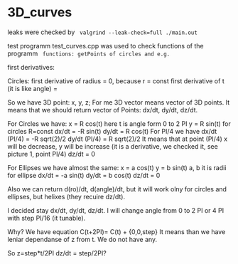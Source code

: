 # 3D_curves


leaks were checked by 
<code> valgrind --leak-check=full ./main.out </code>

test programm test_curves.cpp was used to check functions of the programm
<code> functions: getPoints of circles and e.g. </code>


first derivatives:

Circles:
first derivative of radius = 0, because r = const
first derivative of t (it is like angle) = 


So we have 3D point: x, y, z;
For me 3D vector means vector of 3D points. It means that we should return vector of Points:
dx/dt, dy/dt, dz/dt. 

For Circles we have:
x = R cos(t) here t is angle form 0 to 2 PI 
y = R sin(t)
for circles R=const
dx/dt = -R sin(t)
dy/dt = R cos(t)
For PI/4 we have
dx/dt (PI/4) = -R sqrt(2)/2
dy/dt (PI/4)  = R sqrt(2)/2
It means that at point (PI/4) x will be decrease, y will be increase (it is a derivative, we checked it, see picture 1, point PI/4) 
dz/dt = 0

For Ellipses we have almost the same:
x = a cos(t)
y = b sin(t)
a, b it is radii for ellipse
dx/dt = -a sin(t)
dy/dt = b cos(t)
dz/dt = 0



Also we can return d(ro)/dt, d(angle)/dt, but it will work olny for circles and ellipses, but helixes (they recuire dz/dt).

I decided stay dx/dt, dy/dt, dz/dt.
I will change angle from 0 to 2 PI or 4 PI with step PI/16 (it tunable).

Why?
We have equation C(t+2PI)= C(t) + {0,0,step}
It means than we have leniar dependanse of z from t. We do not have any.

So z=step*t/2PI
dz/dt = step/2PI?

